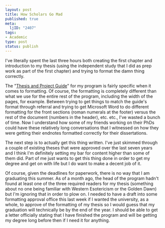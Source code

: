 ```yaml
--- 
layout: post
title: How Scholars Go Mad
published: true
meta: 
  ljID: "2407"
tags: 
- Academic
type: post
status: publish
---
```

I've literally spent the last three hours both creating the first chapter and introduction to my thesis (using the independent study that I did as prep work as part of the first chapter) and trying to format the damn thing correctly.

The "<a href="http://www.csudh.edu/graduatestudies/PDF/thesisguide.pdf">Thesis and Project Guide</a>" for my program is fairly specific when it comes to formatting. Of course, the formatting is completely different than what we use for the entire rest of the program, including the width of the pages, for example. Between trying to get things to match the guide's format through referral and trying to get Microsoft Word to do different formatting for the front sections (roman numerals at the footer) versus the rest of the document (numbers in the header), etc. etc., I've wasted a bunch of time. Now I understand how some of my friends working on their PhDs could have these relatively long conversations that I witnessed on how they were getting their endnotes formatted correctly for their dissertations.

The next step is to actually get this thing written. I've just skimmed through a couple of existing theses that were approved over the last seven years and I think I'm definitely setting my bar for content higher than some of them did. Part of me just wants to get this thing done in order to get my degree and get on with life but I do want to make a decent job of it.

Of course, given the deadlines for paperwork, there is no way that I am graduating this summer. As of a month ago, the head of the program hadn't found at least one of the three required readers for my thesis (something about no one being familiar with Western Esotericism or the Golden Dawn) but I'm ignoring that in order to plow on. I needed to have a draft into some formatting approval office this last week if I wanted the university, as a whole, to approve of the formatting of my thesis so I would guess that my graduation will technically be by the end of the year. I should be able to get a letter officially stating that I have finished the program and will be getting my degree long before then if I need it for anything.
